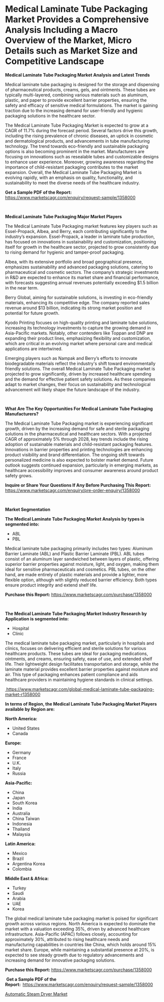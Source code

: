 <p><h1>Medical Laminate Tube Packaging Market Provides a Comprehensive Analysis Including a Macro Overview of the Market, Micro Details such as Market Size and Competitive Landscape</h1></p><p><strong>Medical Laminate Tube Packaging Market Analysis and Latest Trends</strong></p>
<p><p>Medical laminate tube packaging is designed for the storage and dispensing of pharmaceutical products, creams, gels, and ointments. These tubes are typically multi-layered, combining various materials such as aluminum, plastic, and paper to provide excellent barrier properties, ensuring the safety and efficacy of sensitive medical formulations. The market is gaining traction due to the increasing demand for user-friendly and hygienic packaging solutions in the healthcare sector.</p><p>The Medical Laminate Tube Packaging Market is expected to grow at a CAGR of 11.7% during the forecast period. Several factors drive this growth, including the rising prevalence of chronic diseases, an uptick in cosmetic and dermatological products, and advancements in tube manufacturing technology. The trend towards eco-friendly and sustainable packaging options is also becoming prominent in the market. Manufacturers are focusing on innovations such as resealable tubes and customizable designs to enhance user experience. Moreover, growing awareness regarding the importance of child-resistant packaging contributes to the market expansion. Overall, the Medical Laminate Tube Packaging Market is evolving rapidly, with an emphasis on quality, functionality, and sustainability to meet the diverse needs of the healthcare industry.</p></p>
<p><strong>Get a Sample PDF of the Report:&nbsp;</strong> <a href="https://www.marketscagr.com/enquiry/request-sample/1358000?utm_campaign=1868&utm_medium=2&utm_source=Github&utm_content=ia&utm_term=24022025&utm_id=medical-laminate-tube-packaging">https://www.marketscagr.com/enquiry/request-sample/1358000</a></p>
<p>&nbsp;</p>
<p><strong>Medical Laminate Tube Packaging Major Market Players</strong></p>
<p><p>The Medical Laminate Tube Packaging market features key players such as Essel-Propack, Albea, and Berry, each contributing significantly to the industry’s expansion. Essel-Propack, a leader in laminate tube production, has focused on innovations in sustainability and customization, positioning itself for growth in the healthcare sector, projected to grow consistently due to rising demand for hygienic and tamper-proof packaging.</p><p>Albea, with its extensive portfolio and broad geographical presence, emphasizes sustainability and advanced packaging solutions, catering to pharmaceutical and cosmetic sectors. The company’s strategic investments in R&D are expected to enhance its market share and financial performance, with forecasts suggesting annual revenues potentially exceeding $1.5 billion in the near term.</p><p>Berry Global, aiming for sustainable solutions, is investing in eco-friendly materials, enhancing its competitive edge. The company reported sales revenue around $13 billion, indicating its strong market position and potential for future growth.</p><p>Kyodo Printing focuses on high-quality printing and laminate tube solutions, increasing its technology investments to capture the growing demand in Asia-Pacific markets. Notably, other contenders like Toppan and DNP are expanding their product lines, emphasizing flexibility and customization, which are critical in an evolving market where personal care and medical applications are intertwined.</p><p>Emerging players such as Nampak and Berry’s efforts to innovate biodegradable materials reflect the industry's shift toward environmentally friendly solutions. The overall Medical Laminate Tube Packaging market is projected to grow significantly, driven by increased healthcare spending and the demand for effective patient safety solutions. As these companies adapt to market changes, their focus on sustainability and technological advancement will likely shape the future landscape of the industry.</p></p>
<p>&nbsp;</p>
<p><strong>What Are The Key Opportunities For Medical Laminate Tube Packaging Manufacturers?</strong></p>
<p><p>The Medical Laminate Tube Packaging market is experiencing significant growth, driven by the increasing demand for safe and sterile packaging solutions in the pharmaceutical and healthcare sectors. With a projected CAGR of approximately 5% through 2028, key trends include the rising adoption of sustainable materials and child-resistant packaging features. Innovations in barrier properties and printing technologies are enhancing product visibility and brand differentiation. The ongoing shift towards personalized medicine is also expected to bolster market demand. Future outlook suggests continued expansion, particularly in emerging markets, as healthcare accessibility improves and consumer awareness around product safety grows.</p></p>
<p><strong>Inquire or Share Your Questions If Any Before Purchasing This Report:</strong> <a href="https://www.marketscagr.com/enquiry/pre-order-enquiry/1358000?utm_campaign=1868&utm_medium=2&utm_source=Github&utm_content=ia&utm_term=24022025&utm_id=medical-laminate-tube-packaging">https://www.marketscagr.com/enquiry/pre-order-enquiry/1358000</a></p>
<p>&nbsp;</p>
<p><strong>Market Segmentation</strong></p>
<p><strong>The Medical Laminate Tube Packaging Market Analysis by types is segmented into:</strong></p>
<p><ul><li>ABL</li><li>PBL</li></ul></p>
<p><p>Medical laminate tube packaging primarily includes two types: Aluminum Barrier Laminate (ABL) and Plastic Barrier Laminate (PBL). ABL tubes consist of an aluminum layer sandwiched between layers of plastic, offering superior barrier properties against moisture, light, and oxygen, making them ideal for sensitive pharmaceuticals and cosmetics. PBL tubes, on the other hand, are made entirely of plastic materials and provide a lighter, more flexible option, although with slightly reduced barrier efficiency. Both types ensure product integrity and extend shelf life.</p></p>
<p><strong>Purchase this Report:&nbsp;</strong><a href="https://www.marketscagr.com/purchase/1358000?utm_campaign=1868&utm_medium=2&utm_source=Github&utm_content=ia&utm_term=24022025&utm_id=medical-laminate-tube-packaging">https://www.marketscagr.com/purchase/1358000</a></p>
<p>&nbsp;</p>
<p><strong>The Medical Laminate Tube Packaging Market Industry Research by Application is segmented into:</strong></p>
<p><ul><li>Hospital</li><li>Clinic</li></ul></p>
<p><p>The medical laminate tube packaging market, particularly in hospitals and clinics, focuses on delivering efficient and sterile solutions for various healthcare products. These tubes are ideal for packaging medications, ointments, and creams, ensuring safety, ease of use, and extended shelf life. Their lightweight design facilitates transportation and storage, while the laminate material provides excellent barrier properties against moisture and air. This type of packaging enhances patient compliance and aids healthcare providers in maintaining hygiene standards in clinical settings.</p></p>
<p><a href="https://www.marketscagr.com/global-medical-laminate-tube-packaging-market-r1358000?utm_campaign=1868&utm_medium=2&utm_source=Github&utm_content=ia&utm_term=24022025&utm_id=medical-laminate-tube-packaging">&nbsp;https://www.marketscagr.com/global-medical-laminate-tube-packaging-market-r1358000</a></p>
<p><strong>In terms of Region, the Medical Laminate Tube Packaging Market Players available by Region are:</strong></p>
<p>
    <p> <strong> North America: </strong>
        <ul>
            <li>United States</li>
            <li>Canada</li>
        </ul>
        </p> 
    <p> <strong> Europe: </strong>
        <ul>
            <li>Germany</li>
            <li>France</li>
            <li>U.K.</li>
            <li>Italy</li>
            <li>Russia</li>
        </ul>
        </p> 
    <p> <strong> Asia-Pacific: </strong>
        <ul>
            <li>China</li>
            <li>Japan</li>
            <li>South Korea</li>
            <li>India</li>
            <li>Australia</li>
            <li>China Taiwan</li>
            <li>Indonesia</li>
            <li>Thailand</li>
            <li>Malaysia</li>
        </ul>
        </p> 
    <p> <strong> Latin America: </strong>
        <ul>
            <li>Mexico</li>
            <li>Brazil</li>
            <li>Argentina Korea</li>
            <li>Colombia</li>
        </ul>
        </p> 
    <p> <strong> Middle East & Africa: </strong>
        <ul>
            <li>Turkey</li>
            <li>Saudi</li>
            <li>Arabia</li>
            <li>UAE</li>
            <li>Korea</li>
        </ul>
    </p>
    </p>
<p><p>The global medical laminate tube packaging market is poised for significant growth across various regions. North America is expected to dominate the market with a valuation exceeding 35%, driven by advanced healthcare infrastructure. Asia-Pacific (APAC) follows closely, accounting for approximately 30%, attributed to rising healthcare needs and manufacturing capabilities in countries like China, which holds around 15% market share. Europe, while maintaining a substantial presence at 20%, is expected to see steady growth due to regulatory advancements and increasing demand for innovative packaging solutions.</p></p>
<p><strong>Purchase this Report: </strong><a href="https://www.marketscagr.com/purchase/1358000?utm_campaign=1868&utm_medium=2&utm_source=Github&utm_content=ia&utm_term=24022025&utm_id=medical-laminate-tube-packaging">https://www.marketscagr.com/purchase/1358000</a></p>
<p>&nbsp;<strong>Get a Sample PDF of the Report:&nbsp;&nbsp;</strong><a href="https://www.marketscagr.com/enquiry/request-sample/1358000?utm_campaign=1868&utm_medium=2&utm_source=Github&utm_content=ia&utm_term=24022025&utm_id=medical-laminate-tube-packaging">https://www.marketscagr.com/enquiry/request-sample/1358000</a></p>
<p><strong></strong></p>
<p><p><a href="https://github.com/Krish2023na/Market-Research-Report-List-7/blob/main/automatic-steam-dryer-market.md?utm_campaign=1868&utm_medium=2&utm_source=Github&utm_content=ia&utm_term=24022025&utm_id=medical-laminate-tube-packaging">Automatic Steam Dryer Market</a></p></p>